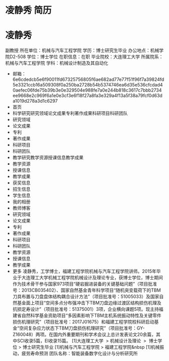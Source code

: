 # 凌静秀 简历

# 凌静秀
副教授
所在单位：机械与汽车工程学院
学历：博士研究生毕业
办公地点：机械学院D2-508
学位：博士学位
在职信息：在职
毕业院校：大连理工大学
所属院系：机械与汽车工程学院
学科：机械设计制造及其自动化
- 邮箱：6e6cdedcb5e6f90011fd67325756805f6ae682ad77e77f51f96f7a39824fd5e3321ccb16a509308f0a250ba2728b54b5374746ea6d35e536cfcdad40aefec06fde75b39b3e0e329504e988fe7a0e244b818c3617c7bbb2734ee9668e2c969f6a1e0e3cf3e6f18f27a8fa3e329a4f13a5f38a79fcf0d63da1019d278a3d1c6297
- 首页
- 科学研究研究领域论文成果专利著作成果科研项目科研团队
- 研究领域
- 论文成果
- 专利
- 著作成果
- 科研项目
- 科研团队
- 教学研究教学资源授课信息教学成果
- 教学资源
- 授课信息
- 教学成果
- 获奖信息
- 招生信息
- 学生信息
- 我的相册
- 教师博客
- 研究领域
- 论文成果
- 专利
- 著作成果
- 科研项目
- 科研团队
- 教学资源
- 授课信息
- 教学成果
- 更多
凌静秀，工学博士，福建工程学院机械与汽车工程学院讲师。2015年毕业于大连理工大学机械工程学院机械设计及理论专业，获博士学位，博士期间作为技术骨干参与国家973项目“硬岩掘进装备的关键基础问题”（项目批准号：2013CB035402）、国家自然基金青年科学项目“随机突变载荷下的TBM刀具布置与刀盘盘体结构耦合设计方法”（项目批准号：51005033）及国家自然基金面上项目“空间多点分布强冲击下TBM刀盘边缘过渡区结构损伤机理及抗损定寿设计”（项目批准号：51375001）3项，企业横向课题5项。现主持福建省自然科学基金资助项目“多因素影响下TBM主机系统振动特性及关键零件损伤机理研究”（项目批准号：2017J01675）和福建工程学院校科研启动基金“空间复杂应力状态下TBM刀盘损伤机理研究”（项目批准号：GY-Z160048）两项。在国内外重要期刊和学术会议上总计发表论文20余篇，其中SCI收录5篇，EI收录15篇。
[1]大连理工大学  > 机械设计及理论  >     博士学位 > 博士研究生毕业
[1]机械与汽车工程学院 > 福建工程学院&nbsp
[1]机械振动，疲劳寿命预测
团队名称：智能装备数字化设计与分析研究所
